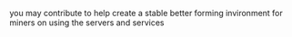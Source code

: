 you may contribute to help create a stable better forming invironment for miners on using the servers and services

